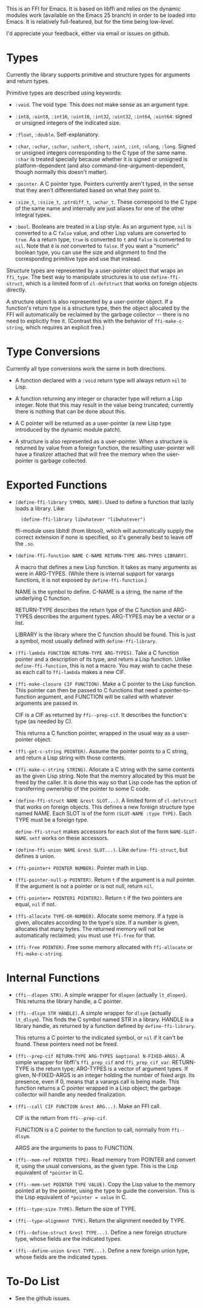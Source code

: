 This is an FFI for Emacs.  It is based on libffi and relies on the
dynamic modules work (available on the Emacs 25 branch) in order to be
loaded into Emacs.  It is relatively full-featured, but for the time
being low-level.

I'd appreciate your feedback, either via email or issues on github.

# Types

Currently the library supports primitive and structure types for
arguments and return types.

Primitive types are described using keywords:

* `:void`. The void type.  This does not make sense as an argument
  type.

* `:int8`, `:uint8`, `:int16`, `:uint16`, `:int32`, `:uint32`,
  `:int64`, `:uint64`: signed or unsigned integers of the indicated size.

* `:float`, `:double`.  Self-explanatory.

* `:char`, `:uchar`, `:schar`, `:ushort`, `:short`, `:uint`, `:int`,
  `:ulong`, `:long`.  Signed or unsigned integers corresponding to the
  C type of the same name.  `:char` is treated specially because
  whether it is signed or unsigned is platform-dependent (and also
  command-line-argument-dependent, though normally this doesn't
  matter).

* `:pointer`.  A C pointer type.  Pointers currently aren't typed, in
  the sense that they aren't differentiated based on what they point
  to.

* `:size_t`, `:ssize_t`, `:ptrdiff_t`, `:wchar_t`.  These correspond
  to the C type of the same name and internally are just aliases for
  one of the other integral types.

* `:bool`.  Booleans are treated in a Lisp style.  As an argument
  type, `nil` is converted to a C `false` value, and other Lisp values
  are converted to `true`.  As a return type, `true` is converted to
  `t` and `false` is converted to `nil`.  Note that `0` is *not*
  converted to `false`.  If you want a "numeric" boolean type, you can
  use the size and alignment to find the corresponding primitive type
  and use that instead.


Structure types are represented by a user-pointer object that wraps an
`ffi_type`.  The best way to manipulate structures is to use
`define-ffi-struct`, which is a limited form of `cl-defstruct` that
works on foreign objects directly.

A structure object is also represented by a user-pointer object.  If a
function's return type is a structure type, then the object allocated
by the FFI will automatically be reclaimed by the garbage collector --
there is no need to explicitly free it.  (Contrast this with the
behavior of `ffi-make-c-string`, which requires an explicit free.)

# Type Conversions

Currently all type conversions work the same in both directions.

* A function declared with a `:void` return type will always return
  `nil` to Lisp.

* A function returning any integer or character type will return a
  Lisp integer.  Note that this may result in the value being
  truncated; currently there is nothing that can be done about this.

* A C pointer will be returned as a user-pointer (a new Lisp type
  introduced by the dynamic module patch).

* A structure is also represented as a user-pointer.  When a structure
  is returned by value from a foreign function, the resulting
  user-pointer will have a finalizer attached that will free the
  memory when the user-pointer is garbage collected.

# Exported Functions

* `(define-ffi-library SYMBOL NAME)`.  Used to define a function that
  lazily loads a library.  Like:

   ```
     (define-ffi-library libwhatever "libwhatever")
   ```

  ffi-module uses libltdl (from libtool), which will automatically
  supply the correct extension if none is specified, so it's generally
  best to leave off the `.so`.

* `(define-ffi-function NAME C-NAME RETURN-TYPE ARG-TYPES LIBRARY)`.

  A macro that defines a new Lisp function.  It takes as many
  arguments as were in ARG-TYPES.  (While there is internal support
  for varargs functions, it is not exposed by `define-ffi-function`.)

  NAME is the symbol to define.  C-NAME is a string, the name of the
  underlying C function.

  RETURN-TYPE describes the return type of the C function and
  ARG-TYPES describes the argument types.  ARG-TYPES may be a vector
  or a list.

  LIBRARY is the library where the C function should be found.  This
  is just a symbol, most usually defined with `define-ffi-library`.

* `(ffi-lambda FUNCTION RETURN-TYPE ARG-TYPES)`.  Take a C function
  pointer and a description of its type, and return a Lisp function.
  Unlike `define-ffi-function`, this is not a macro.  You may wish to
  cache these as each call to `ffi-lambda` makes a new CIF.

* `(ffi-make-closure CIF FUNCTION)`.  Make a C pointer to the Lisp
  function.  This pointer can then be passed to C functions that need
  a pointer-to-function argument, and FUNCTION will be called with
  whatever arguments are passed in.

  CIF is a CIF as returned by `ffi--prep-cif`.  It describes the
  function's type (as needed by C).

  This returns a C function pointer, wrapped in the usual way as a
  user-pointer object.

* `(ffi-get-c-string POINTER)`.  Assume the pointer points to a C
  string, and return a Lisp string with those contents.

* `(ffi-make-c-string STRING)`.  Allocate a C string with the same
  contents as the given Lisp string.  Note that the memory allocated
  by this must be freed by the caller.  It is done this way so that
  Lisp code has the option of transferring ownership of the pointer to
  some C code.

* `(define-ffi-struct NAME &rest SLOT...)`.  A limited form of
  `cl-defstruct` that works on foreign objects.  This defines a new
  foreign structure type named NAME.  Each SLOT is of the form
  `(SLOT-NAME :type TYPE)`.  Each TYPE must be a foreign type.

  `define-ffi-struct` makes accessors for each slot of the form
  `NAME-SLOT-NAME`.  `setf` works on these accessors.

* `(define-ffi-union NAME &rest SLOT...)`.  Like `define-ffi-struct`,
  but defines a union.

* `(ffi-pointer+ POINTER NUMBER)`.  Pointer math in Lisp.

* `(ffi-pointer-null-p POINTER)`.  Return `t` if the argument is a
  null pointer.  If the argument is not a pointer or is not null,
  return `nil`.

* `(ffi-pointer= POINTER1 POINTER2)`.  Return `t` if the two pointers
  are equal, `nil` if not.

* `(ffi-allocate TYPE-OR-NUMBER)`.  Allocate some memory.  If a type
  is given, allocates according to the type's size.  If a number is
  given, allocates that many bytes.  The returned memory will not be
  automatically reclaimed; you must use `ffi-free` for that.

* `(ffi-free POINTER)`.  Free some memory allocated with
  `ffi-allocate` or `ffi-make-c-string`.

# Internal Functions

* `(ffi--dlopen STR)`.  A simple wrapper for `dlopen` (actually
  `lt_dlopen`).  This returns the library handle, a C pointer.

* `(ffi--dlsym STR HANDLE)`.  A simple wrapper for `dlsym` (actually
  `lt_dlsym`).  This finds the C symbol named STR in a library.
  HANDLE is a library handle, as returned by a function defined by
  `define-ffi-library`.

  This returns a C pointer to the indicated symbol, or `nil` if it
  can't be found.  These pointers need not be freed.

* `(ffi--prep-cif RETURN-TYPE ARG-TYPES &optional N-FIXED-ARGS)`.  A
  simple wrapper for libffi's `ffi_prep_cif` and `ffi_prep_cif_var`.
  RETURN-TYPE is the return type; ARG-TYPES is a vector of argument
  types.  If given, N-FIXED-ARGS is an integer holding the number of
  fixed args.  Its presence, even if 0, means that a varargs call is
  being made.  This function returns a C pointer wrapped in a Lisp
  object; the garbage collector will handle any needed finalization.

* `(ffi--call CIF FUNCTION &rest ARG...)`.  Make an FFI call.

  CIF is the return from `ffi--prep-cif`.

  FUNCTION is a C pointer to the function to call, normally from
  `ffi--dlsym`.

  ARGS are the arguments to pass to FUNCTION.

* `(ffi--mem-ref POINTER TYPE)`.  Read memory from POINTER and convert
  it, using the usual conversions, as the given type.  This is the
  Lisp equivalent of `*pointer` in C.

* `(ffi--mem-set POINTER TYPE VALUE)`.  Copy the Lisp value to the
  memory pointed at by the pointer, using the type to guide the
  conversion.  This is the Lisp equivalent of `*pointer = value` in C.

* `(ffi--type-size TYPE)`.  Return the size of TYPE.

* `(ffi--type-alignment TYPE)`.  Return the alignment needed by TYPE.

* `(ffi--define-struct &rest TYPE...)`.  Define a new foreign structure
  type, whose fields are the indicated types.

* `(ffi--define-union &rest TYPE...)`.  Define a new foreign union
  type, whose fields are the indicated types.

# To-Do List

* See the github issues.
